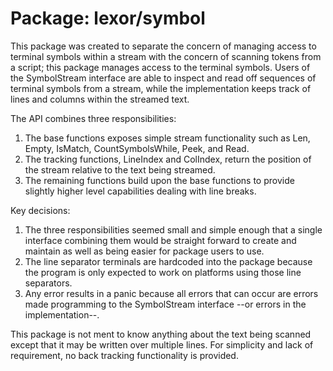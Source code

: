 
# Package: lexor/symbol

This package was created to separate the concern of managing access to terminal symbols within a stream with the concern of scanning tokens from a script; this package manages access to the terminal symbols. Users of the SymbolStream interface are able to inspect and read off sequences of terminal symbols from a stream, while the implementation keeps track of lines and columns within the streamed text.

The API combines three responsibilities:
1. The base functions exposes simple stream functionality such as Len, Empty, IsMatch, CountSymbolsWhile, Peek, and Read.
2. The tracking functions, LineIndex and ColIndex, return the position of the stream relative to the text being streamed.
3. The remaining functions build upon the base functions to provide slightly higher level capabilities dealing with line breaks.

Key decisions:
1. The three responsibilities seemed small and simple enough that a single interface combining them would be straight forward to create and maintain as well as being easier for package users to use.
2. The line separator terminals are hardcoded into the package because the program is only expected to work on platforms using those line separators.
3. Any error results in a panic because all errors that can occur are errors made programming to the SymbolStream interface --or errors in the implementation--.

This package is not ment to know anything about the text being scanned except that it may be written over multiple lines. For simplicity and lack of requirement, no back tracking functionality is provided.
